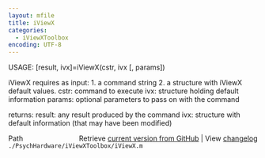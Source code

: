 ```yaml
---
layout: mfile
title: iViewX
categories:
  - iViewXToolbox
encoding: UTF-8
---
```


USAGE: [result, ivx]=iViewX(cstr, ivx [, params])

iViewX requires as input:
1\. a command string
2\. a structure with iViewX default values.
cstr:  command to execute
ivx: structure holding default information
params: optional parameters to pass on with the command

returns:
result: any result produced by the command
ivx: structure with default information (that may have been modified)


<div class="code_header" style="text-align:right;">
  <span style="float:left;">Path&nbsp;&nbsp;</span> <span class="counter">Retrieve <a href=
  "https://raw.github.com/Psychtoolbox-3/Psychtoolbox-3/beta/./PsychHardware/iViewXToolbox/iViewX.m">current version from GitHub</a> | View <a href=
  "https://github.com/Psychtoolbox-3/Psychtoolbox-3/commits/beta/./PsychHardware/iViewXToolbox/iViewX.m">changelog</a></span>
</div>
<div class="code">
  <code>./PsychHardware/iViewXToolbox/iViewX.m</code>
</div>
